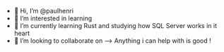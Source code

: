 - 👋 Hi, I’m @paulhenri
- 👀 I’m interested in learning
- 🌱 I’m currently learning Rust and studying how SQL Server works in it heart
- 💞️ I’m looking to collaborate on --> Anything i can help with is good !
